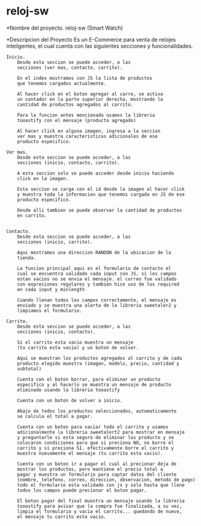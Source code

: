 # reloj-sw

*Nombre del proyecto.
reloj-sw (Smart Watch)

*Descripcion del Proyecto
Es un E-Commerce para venta de relojes inteligentes,
el cual cuenta con las siguientes secciones y funcionalidades.

    Inicio.
        Desde esta seccion se puede acceder, a las 
        secciones (ver mas, contacto, carrito).

        En el index mostramos con JS la lista de productos
        que tenemos cargados actualmente.

        Al hacer click en el boton agregar al carro, se activa 
        un contador en la parte superior derecha, mostrando la
        cantidad de productos agregados al carrito.

        Para la funcion antes mencionada usamos la libreria
        tooastify con el mensaje (producto agregado)
        
        Al hacer click en alguna imagen, ingresa a la seccion 
        ver mas y muestra caracteristicas adicionales de ese 
        producto especifico. 

    Ver mas.
        Desde esta seccion se puede acceder, a las 
        secciones (inicio, contacto, carrito).

        A esta seccion solo se puede acceder desde inicio haciendo
        click en la imagen.

        Esta seccion se carga con el id desde la imagen al hacer click 
        y muestra toda la informacion que tenemos cargada en JS de ese 
        producto especifico.

        Desde alli tambien se puede observar la cantidad de productos
        en carrito.


    Contacto.
        Desde esta seccion se puede acceder, a las 
        secciones (inicio, carrito).

        Aqui mostramos una direccion RANDON de la ubicacion de la
        tienda.

        La funcion principal aqui es el formulario de contacto el
        cual se encuentra validado cada input con JS, si los campos 
        estan vacios no se envia el mensaje. el correo fue validado 
        con expresiones regulares y tambien hice uso de los required 
        en cada input y minlength
        
        Cuando llenan todos los campos correctamente, el mensaje es 
        enviado y se muestra una alerta de la libreria sweetaler2 y
        limpiamos el formulario.

    Carrito.
        Desde esta seccion se puede acceder, a las 
        secciones (inicio, contacto).

        Si el carrito esta vacio muestra un mensaje
        (tu carrito esta vacio) y un boton de volver.

        Aqui se muestran los productos agregados al carrito y de cada
        producto elegido muestra (imagen, modelo, precio, cantidad y
        subtotal)

        Cuenta con el boton borrar, para eliminar un producto
        especifico y al hacerlo se muestra un mensaje de producto
        eliminado usando la libreria tooastify

        Cuenta con un boton de volver a inicio.

        Abajo de todos los productos seleccionados, automaticamente 
        se calcula el total a pagar.

        Cuenta con un boton para vaciar todo el carrito y usamos
        adicionalmente la libreria sweetalert2 para mostrar en mensaje
        y preguntarle si esta seguro de eliminar los producto y se 
        colocaron condiciones para que si preciona NO, no borre el
        carrito y si preciona SI. efectivamente borre el carrito y 
        muestra nuevamente el mensaje (tu carrito esta vacio).

        Cuenta con un boton ir a pagar el cual al precionar deja de
        mostrar los productos, pero mantiene el precio total a 
        pagar y muestra un formulario para captar datos del cliente
        (nombre, telefono, correo, direccion, observacion, metodo de pago)
        todo el formulario esta validado con js y solo hasta que llene
        todos los campos puede precionar el boton pagar.

        El boton pagar del final muestra un mensaje usando la libreria
        tooastify para avisar que la compra fue finalizada, a su vez,
        limpia el formulario y vacia el carrito... quedando de nuevo,
        el mensaje tu carrito esta vacio.